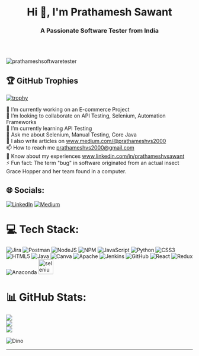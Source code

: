 <h1 align="center">Hi 👋, I'm Prathamesh Sawant</h1>
<h3 align="center">A Passionate Software Tester from India</h3><br><br>

<p align="left"> <img src="https://komarev.com/ghpvc/?username=prathameshsoftwaretester&label=Profile%20views&color=0e75b6&style=flat" alt="prathameshsoftwaretester" /> </p>

## 🏆 GitHub Trophies
[![trophy](https://github-profile-trophy.vercel.app/?username=prathameshsoftwaretester)](https://github.com/ryo-ma/github-profile-trophy)

🔭 I’m currently working on an E-commerce Project<br>👯 I’m looking to collaborate on API Testing, Selenium, Automation Frameworks<br>🌱 I’m currently learning API Testing<br>💬 Ask me about Selenium, Manual Testing, Core Java<br>📝 I also write articles on www.medium.com/@prathameshvs2000<br>📫 How to reach me prathameshvs2000@gmail.com<br>📄 Know about my experiences www.linkedin.com/in/prathameshvsawant<br>⚡ Fun fact: The term "bug" in software originated from an actual insect Grace Hopper and her team found in a computer.



## 🌐 Socials:
[![LinkedIn](https://img.shields.io/badge/LinkedIn-%230077B5.svg?logo=linkedin&logoColor=white)](https://linkedin.com/in/linkedin.com/in/prathameshsoftwaretester) [![Medium](https://img.shields.io/badge/Medium-12100E?logo=medium&logoColor=white)](https://medium.com/@medium.com/@prathameshvs2000 ) 

# 💻 Tech Stack:
![Jira](https://img.shields.io/badge/jira-%230A0FFF.svg?style=flat&logo=jira&logoColor=white) ![Postman](https://img.shields.io/badge/Postman-FF6C37?style=flat&logo=postman&logoColor=white) ![NodeJS](https://img.shields.io/badge/node.js-6DA55F?style=flat&logo=node.js&logoColor=white) ![NPM](https://img.shields.io/badge/NPM-%23000000.svg?style=flat&logo=npm&logoColor=white) ![JavaScript](https://img.shields.io/badge/javascript-%23323330.svg?style=flat&logo=javascript&logoColor=%23F7DF1E) ![Python](https://img.shields.io/badge/python-3670A0?style=flat&logo=python&logoColor=ffdd54) ![CSS3](https://img.shields.io/badge/css3-%231572B6.svg?style=flat&logo=css3&logoColor=white) ![HTML5](https://img.shields.io/badge/html5-%23E34F26.svg?style=flat&logo=html5&logoColor=white) ![Java](https://img.shields.io/badge/java-%23ED8B00.svg?style=flat&logo=java&logoColor=white) ![Canva](https://img.shields.io/badge/Canva-%2300C4CC.svg?style=flat&logo=Canva&logoColor=white) ![Apache](https://img.shields.io/badge/apache-%23D42029.svg?style=flat&logo=apache&logoColor=white) ![Jenkins](https://img.shields.io/badge/jenkins-%232C5263.svg?style=flat&logo=jenkins&logoColor=white) ![GitHub](https://img.shields.io/badge/GitHub-%23121011.svg?style=flat&logo=github&logoColor=white) ![React](https://img.shields.io/badge/react-%2320232a.svg?style=flat&logo=react&logoColor=%2361DAFB) ![Redux](https://img.shields.io/badge/redux-%23593d88.svg?style=flat&logo=redux&logoColor=white) ![Anaconda](https://img.shields.io/badge/Anaconda-%2344A833.svg?style=flat&logo=anaconda&logoColor=white)
<a href="https://www.selenium.dev" target="_blank"> <img src="https://raw.githubusercontent.com/detain/svg-logos/780f25886640cef088af994181646db2f6b1a3f8/svg/selenium-logo.svg" alt="selenium" width="40" height="40"/> </a>

# 📊 GitHub Stats:
![](https://github-readme-stats.vercel.app/api?username=prathameshsoftwaretester&theme=blue-green&hide_border=false&include_all_commits=true&count_private=true)<br/>
![](https://github-readme-streak-stats.herokuapp.com/?user=prathameshsoftwaretester&theme=blue-green&hide_border=false)<br/>
![](https://github-readme-stats.vercel.app/api/top-langs/?username=prathameshsoftwaretester&theme=blue-green&hide_border=false&include_all_commits=false&count_private=false&layout=compact)

![Dino](https://github.com/prathameshvsawant/File-/blob/main/data/4ff07986208593.5d9a654e92f36.gif)

---
